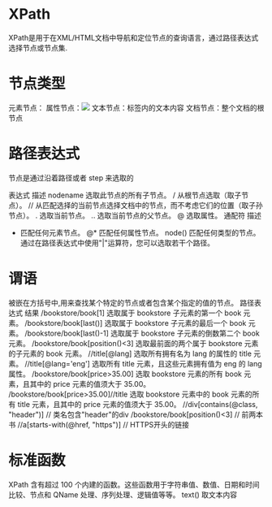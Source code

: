 # XPath
XPath是用于在XML/HTML文档中导航和定位节点的查询语言，通过路径表达式选择节点或节点集.

# 节点类型‌
元素节点：<title>文本</title>
属性节点：<img src="...">
文本节点：标签内的文本内容
文档节点：整个文档的根节点

# 路径表达式
节点是通过沿着路径或者 step 来选取的

表达式	描述
nodename	选取此节点的所有子节点。
/	从根节点选取（取子节点）。
//	从匹配选择的当前节点选择文档中的节点，而不考虑它们的位置（取子孙节点）。
.	选取当前节点。
..	选取当前节点的父节点。
@	选取属性。
通配符	描述
*	匹配任何元素节点。
@*	匹配任何属性节点。
node()	匹配任何类型的节点。
通过在路径表达式中使用"|"运算符，您可以选取若干个路径。

# 谓语
被嵌在方括号中,用来查找某个特定的节点或者包含某个指定的值的节点。
路径表达式	结果
/bookstore/book[1]	选取属于 bookstore 子元素的第一个 book 元素。
/bookstore/book[last()]	选取属于 bookstore 子元素的最后一个 book 元素。
/bookstore/book[last()-1]	选取属于 bookstore 子元素的倒数第二个 book 元素。
/bookstore/book[position()<3]	选取最前面的两个属于 bookstore 元素的子元素的 book 元素。
//title[@lang]	选取所有拥有名为 lang 的属性的 title 元素。
//title[@lang='eng']	选取所有 title 元素，且这些元素拥有值为 eng 的 lang 属性。
/bookstore/book[price>35.00]	选取 bookstore 元素的所有 book 元素，且其中的 price 元素的值须大于 35.00。
/bookstore/book[price>35.00]//title	选取 bookstore 元素中的 book 元素的所有 title 元素，且其中的 price 元素的值须大于 35.00。
//div[contains(@class, "header")]  // 类名包含"header"的div
/bookstore/book[position()<3]      // 前两本书
//a[starts-with(@href, "https")]   // HTTPS开头的链接



# 标准函数
XPath 含有超过 100 个内建的函数。这些函数用于字符串值、数值、日期和时间比较、节点和 QName 处理、序列处理、逻辑值等等。
text() 取文本内容